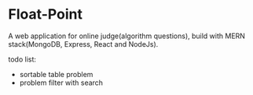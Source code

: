 # Float-Point
A web application for online judge(algorithm questions), build with MERN stack(MongoDB, Express, React and NodeJs).

todo list: 
- sortable table problem
- problem filter with search

